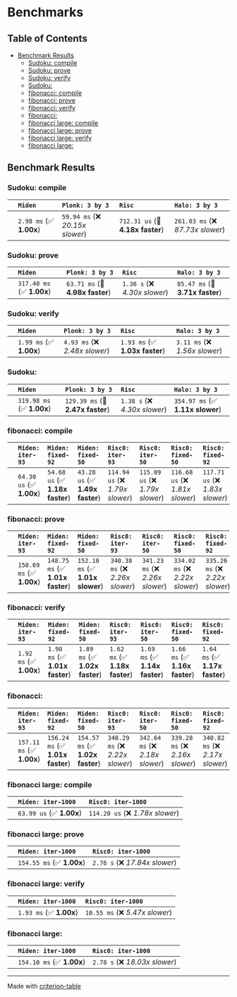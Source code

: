 # Benchmarks

## Table of Contents

- [Benchmark Results](#benchmark-results)
    - [Sudoku: compile](#sudoku:-compile)
    - [Sudoku: prove](#sudoku:-prove)
    - [Sudoku: verify](#sudoku:-verify)
    - [Sudoku:](#sudoku:)
    - [fibonacci: compile](#fibonacci:-compile)
    - [fibonacci: prove](#fibonacci:-prove)
    - [fibonacci: verify](#fibonacci:-verify)
    - [fibonacci:](#fibonacci:)
    - [fibonacci large: compile](#fibonacci-large:-compile)
    - [fibonacci large: prove](#fibonacci-large:-prove)
    - [fibonacci large: verify](#fibonacci-large:-verify)
    - [fibonacci large:](#fibonacci-large:)

## Benchmark Results

### Sudoku: compile

|        | `Miden`                 | `Plonk: 3 by 3`                  | `Risc`                           | `Halo: 3 by 3`                     |
|:-------|:------------------------|:---------------------------------|:---------------------------------|:---------------------------------- |
|        | `2.98 ms` (✅ **1.00x**) | `59.94 ms` (❌ *20.15x slower*)   | `712.31 us` (🚀 **4.18x faster**) | `261.03 ms` (❌ *87.73x slower*)    |

### Sudoku: prove

|        | `Miden`                   | `Plonk: 3 by 3`                 | `Risc`                        | `Halo: 3 by 3`                   |
|:-------|:--------------------------|:--------------------------------|:------------------------------|:-------------------------------- |
|        | `317.40 ms` (✅ **1.00x**) | `63.71 ms` (🚀 **4.98x faster**) | `1.36 s` (❌ *4.30x slower*)   | `85.47 ms` (🚀 **3.71x faster**)  |

### Sudoku: verify

|        | `Miden`                 | `Plonk: 3 by 3`                | `Risc`                         | `Halo: 3 by 3`                  |
|:-------|:------------------------|:-------------------------------|:-------------------------------|:------------------------------- |
|        | `1.99 ms` (✅ **1.00x**) | `4.93 ms` (❌ *2.48x slower*)   | `1.93 ms` (✅ **1.03x faster**) | `3.11 ms` (❌ *1.56x slower*)    |

### Sudoku:

|        | `Miden`                   | `Plonk: 3 by 3`                  | `Risc`                        | `Halo: 3 by 3`                    |
|:-------|:--------------------------|:---------------------------------|:------------------------------|:--------------------------------- |
|        | `319.98 ms` (✅ **1.00x**) | `129.39 ms` (🚀 **2.47x faster**) | `1.38 s` (❌ *4.30x slower*)   | `354.97 ms` (✅ **1.11x slower**)  |

### fibonacci: compile

|        | `Miden: iter-93`          | `Miden: fixed-92`               | `Miden: fixed-50`               | `Risc0: iter-93`                 | `Risc0: iter-50`                 | `Risc0: fixed-50`                | `Risc0: fixed-92`                 |
|:-------|:--------------------------|:--------------------------------|:--------------------------------|:---------------------------------|:---------------------------------|:---------------------------------|:--------------------------------- |
|        | `64.30 us` (✅ **1.00x**)  | `54.68 us` (✅ **1.18x faster**) | `43.28 us` (✅ **1.49x faster**) | `114.94 us` (❌ *1.79x slower*)   | `115.09 us` (❌ *1.79x slower*)   | `116.68 us` (❌ *1.81x slower*)   | `117.71 us` (❌ *1.83x slower*)    |

### fibonacci: prove

|        | `Miden: iter-93`          | `Miden: fixed-92`                | `Miden: fixed-50`                | `Risc0: iter-93`                 | `Risc0: iter-50`                 | `Risc0: fixed-50`                | `Risc0: fixed-92`                 |
|:-------|:--------------------------|:---------------------------------|:---------------------------------|:---------------------------------|:---------------------------------|:---------------------------------|:--------------------------------- |
|        | `150.69 ms` (✅ **1.00x**) | `148.75 ms` (✅ **1.01x faster**) | `152.10 ms` (✅ **1.01x slower**) | `340.38 ms` (❌ *2.26x slower*)   | `341.23 ms` (❌ *2.26x slower*)   | `334.02 ms` (❌ *2.22x slower*)   | `335.26 ms` (❌ *2.22x slower*)    |

### fibonacci: verify

|        | `Miden: iter-93`          | `Miden: fixed-92`              | `Miden: fixed-50`              | `Risc0: iter-93`               | `Risc0: iter-50`               | `Risc0: fixed-50`              | `Risc0: fixed-92`               |
|:-------|:--------------------------|:-------------------------------|:-------------------------------|:-------------------------------|:-------------------------------|:-------------------------------|:------------------------------- |
|        | `1.92 ms` (✅ **1.00x**)   | `1.90 ms` (✅ **1.01x faster**) | `1.89 ms` (✅ **1.02x faster**) | `1.62 ms` (✅ **1.18x faster**) | `1.69 ms` (✅ **1.14x faster**) | `1.66 ms` (✅ **1.16x faster**) | `1.64 ms` (✅ **1.17x faster**)  |

### fibonacci:

|        | `Miden: iter-93`          | `Miden: fixed-92`                | `Miden: fixed-50`                | `Risc0: iter-93`                 | `Risc0: iter-50`                 | `Risc0: fixed-50`                | `Risc0: fixed-92`                 |
|:-------|:--------------------------|:---------------------------------|:---------------------------------|:---------------------------------|:---------------------------------|:---------------------------------|:--------------------------------- |
|        | `157.11 ms` (✅ **1.00x**) | `156.24 ms` (✅ **1.01x faster**) | `154.57 ms` (✅ **1.02x faster**) | `348.29 ms` (❌ *2.22x slower*)   | `342.64 ms` (❌ *2.18x slower*)   | `339.28 ms` (❌ *2.16x slower*)   | `340.82 ms` (❌ *2.17x slower*)    |

### fibonacci large: compile

|        | `Miden: iter-1000`          | `Risc0: iter-1000`                |
|:-------|:----------------------------|:--------------------------------- |
|        | `63.99 us` (✅ **1.00x**)    | `114.20 us` (❌ *1.78x slower*)    |

### fibonacci large: prove

|        | `Miden: iter-1000`          | `Risc0: iter-1000`              |
|:-------|:----------------------------|:------------------------------- |
|        | `154.55 ms` (✅ **1.00x**)   | `2.76 s` (❌ *17.84x slower*)    |

### fibonacci large: verify

|        | `Miden: iter-1000`          | `Risc0: iter-1000`               |
|:-------|:----------------------------|:-------------------------------- |
|        | `1.93 ms` (✅ **1.00x**)     | `10.55 ms` (❌ *5.47x slower*)    |

### fibonacci large:

|        | `Miden: iter-1000`          | `Risc0: iter-1000`              |
|:-------|:----------------------------|:------------------------------- |
|        | `154.10 ms` (✅ **1.00x**)   | `2.78 s` (❌ *18.03x slower*)    |

---
Made with [criterion-table](https://github.com/nu11ptr/criterion-table)

